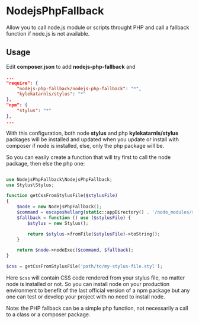 # NodejsPhpFallback

Allow you to call node.js module or scripts throught PHP and call a fallback function if node.js is not available.

## Usage

Edit **composer.json** to add **nodejs-php-fallback** and
```json
...
"require": {
    "nodejs-php-fallback/nodejs-php-fallback": "*",
    "kylekatarnls/stylus": "*"
},
"npm": {
    "stylus": "*"
},
...
```
With this configuration, both node **stylus** and php **kylekatarnls/stylus** packages will be installed and updated when you update or install with composer if node is installed, else, only the php package will be.

So you can easily create a function that will try first to call the node package, then else the php one:

```php

use NodejsPhpFallback\NodejsPhpFallback;
use Stylus\Stylus;

function getCssFromStylusFile($stylusFile)
{
    $node = new NodejsPhpFallback();
    $command = escapeshellarg(static::appDirectory() . '/node_modules/stylus/bin/stylus') . ' --print ' . escapeshellarg($stylusFile);
    $fallback = function () use ($stylusFile) {
        $stylus = new Stylus();

        return $stylus->fromFile($stylusFile)->toString();
    }

    return $node->nodeExec($command, $fallback);
}

$css = getCssFromStylusFile('path/to/my-stylus-file.styl');
```
Here ```$css``` will contain CSS code rendered from your stylus file, no matter node is installed or not. So you can install node on your production environment to benefit of the last official version of a npm package but any one can test or develop your project with no need to install node.

Note: the PHP fallback can be a simple php function, not necessarily a call to a class or a composer package.
